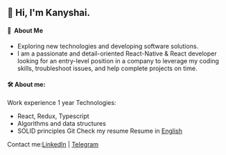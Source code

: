 ## 👋 Hi, I'm Kanyshai.

####  💫 &nbsp;About Me
- Exploring new technologies and developing software solutions.
- I am a passionate and detail-oriented React-Native & React developer looking for an entry-level position in a company to leverage my coding skills, troubleshoot issues, and help complete projects on time.


#### 🛠  About me:
Work experience 1 year
Technologies:
- React, Redux, Typescript
- Algorithms and data structures
- SOLID principles
Git
Check my resume
Resume in [English](https://docs.google.com/document/d/1YHhAuW-IjPpW22F4TQBOFQXC_3h8CLhlveQB5--he-Q/edit)

Contact me:[LinkedIn](https://www.linkedin.com/in/kbakaeva/) | [Telegram](https://t.me/kanyshai_bakaeva)
